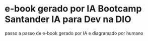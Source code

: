 # e-book gerado por IA Bootcamp Santander IA para Dev na DIO
 passo a passo de e-book gerado por IA e diagramado por humano
